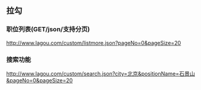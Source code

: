 ## 拉勾
### 职位列表(GET/json/支持分页)
http://www.lagou.com/custom/listmore.json?pageNo=0&pageSize=20
### 搜索功能
http://www.lagou.com/custom/search.json?city=北京&positionName=石景山&pageNo=0&pageSize=20


